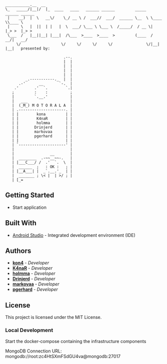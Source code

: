 ```
___________.__  __                                                              
\_   _____/|__|/  |_  ____   ____   ______ ______         _____  ______ ______  
 |    __)  |  \   __\/    \_/ __ \ /  ___//  ___/  ______ \__  \ \____ \\____ \ 
 |     \   |  ||  | |   |  \  ___/ \___ \ \___ \  /_____/  / __ \|  |_> >  |_> >
 \___  /   |__||__| |___|  /\___  >____  >____  >         (____  /   __/|   __/ 
     \/                  \/     \/     \/     \/               \/|__|   |__|   presented by:

                          .--.
                          |  |
                          |  |
                          |  |
                          |  |
         _.-----------._  |  |
      .-'      __       `-.  |
    .'       .'  `.        `.|
   ;         :    :          ;
   |         `.__.'          |
   |   ___                   |
   |  (_M_) M O T O R A L A  |
   | .---------------------. |
   | |        kona         | |
   | |        K4naR        | |
   | |        holmma       | |
   | |       Drinjerd      | |
   | |       markovaa      | |
   | |       pgerhard      | |
   | |                     | |
   | `---------------------' |
   |                         |
   |                __       |
   |  ________  .-~~__~~-.   |
   | |___C___/ /  .'  `.  \  |
   |  ______  ;   : OK :   ; |
   | |__A___| |  _`.__.'_  | |
   |  _______ ; \< |  | >/ ; |
   | [_=     
```

## Getting Started

* Start application

## Built With

* [Android Studio](https://developer.android.com/studio) - Integrated development environment (IDE)

## Authors

* **[kon4](https://github.com/eightfour)** - *Developer*
* **[K4naR](https://github.com/ChristianAlexanderMichels)**  - *Developer*
* **[holmma](https://github.com/holmma)** - *Developer*
* **[Drinjerd](https://github.com/DanielSchottHSRT)**  - *Developer*
* **[markovaa](https://github.com/Arina-Markova)**  - *Developer*
* **[pgerhard](https://github.com/pgerhard)**  - *Developer*

## License

This project is licensed under the MIT License.

### Local Development
Start the docker-compose containing the infrastructure components

MongoDB Connection URL: mongodb://root:zc4HtSXmFSdGU4va@mongodb:27017